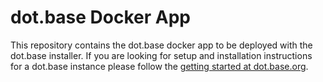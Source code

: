 # dot.base Docker App

This repository contains the dot.base docker app to be deployed with the dot.base installer.
If you are looking for setup and installation instructions for a dot.base instance please follow the [getting started at dot.base.org](https://dotbase.org/docs/getting-started).
